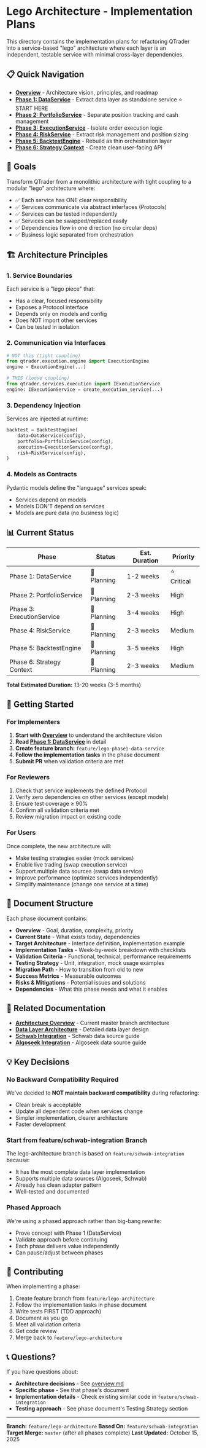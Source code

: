 # Lego Architecture - Implementation Plans

This directory contains the implementation plans for refactoring QTrader into a service-based "lego" architecture where each layer is an independent, testable service with minimal cross-layer dependencies.

## 📋 Quick Navigation

- **[Overview](overview.md)** - Architecture vision, principles, and roadmap
- **[Phase 1: DataService](phase1_data_service.md)** - Extract data layer as standalone service ⭐ START HERE
- **[Phase 2: PortfolioService](phase2_portfolio_service.md)** - Separate position tracking and cash management
- **[Phase 3: ExecutionService](phase3_execution_service.md)** - Isolate order execution logic
- **[Phase 4: RiskService](phase4_risk_service.md)** - Extract risk management and position sizing
- **[Phase 5: BacktestEngine](phase5_backtest_engine.md)** - Rebuild as thin orchestration layer
- **[Phase 6: Strategy Context](phase6_strategy_context.md)** - Create clean user-facing API

## 🎯 Goals

Transform QTrader from a monolithic architecture with tight coupling to a modular "lego" architecture where:

- ✅ Each service has ONE clear responsibility
- ✅ Services communicate via abstract interfaces (Protocols)
- ✅ Services can be tested independently
- ✅ Services can be swapped/replaced easily
- ✅ Dependencies flow in one direction (no circular deps)
- ✅ Business logic separated from orchestration

## 🏗️ Architecture Principles

### 1. Service Boundaries

Each service is a "lego piece" that:

- Has a clear, focused responsibility
- Exposes a Protocol interface
- Depends only on models and config
- Does NOT import other services
- Can be tested in isolation

### 2. Communication via Interfaces

```python
# NOT this (tight coupling)
from qtrader.execution.engine import ExecutionEngine
engine = ExecutionEngine(...)

# THIS (loose coupling)
from qtrader.services.execution import IExecutionService
engine: IExecutionService = create_execution_service(...)
```

### 3. Dependency Injection

Services are injected at runtime:

```python
backtest = BacktestEngine(
    data=DataService(config),
    portfolio=PortfolioService(config),
    execution=ExecutionService(config),
    risk=RiskService(config),
)
```

### 4. Models as Contracts

Pydantic models define the "language" services speak:

- Services depend on models
- Models DON'T depend on services
- Models are pure data (no business logic)

## 📊 Current Status

| Phase                     | Status      | Est. Duration | Priority    |
| ------------------------- | ----------- | ------------- | ----------- |
| Phase 1: DataService      | 📝 Planning | 1-2 weeks     | ⭐ Critical |
| Phase 2: PortfolioService | 📝 Planning | 2-3 weeks     | High        |
| Phase 3: ExecutionService | 📝 Planning | 3-4 weeks     | High        |
| Phase 4: RiskService      | 📝 Planning | 2-3 weeks     | Medium      |
| Phase 5: BacktestEngine   | 📝 Planning | 3-5 weeks     | High        |
| Phase 6: Strategy Context | 📝 Planning | 2-3 weeks     | Medium      |

**Total Estimated Duration:** 13-20 weeks (3-5 months)

## 🚀 Getting Started

### For Implementers

1. **Start with [Overview](overview.md)** to understand the architecture vision
1. **Read [Phase 1: DataService](phase1_data_service.md)** in detail
1. **Create feature branch:** `feature/lego-phase1-data-service`
1. **Follow the implementation tasks** in the phase document
1. **Submit PR** when validation criteria are met

### For Reviewers

1. Check that service implements the defined Protocol
1. Verify zero dependencies on other services (except models)
1. Ensure test coverage ≥ 90%
1. Confirm all validation criteria met
1. Review migration impact on existing code

### For Users

Once complete, the new architecture will:

- Make testing strategies easier (mock services)
- Enable live trading (swap execution service)
- Support multiple data sources (swap data service)
- Improve performance (optimize services independently)
- Simplify maintenance (change one service at a time)

## 📝 Document Structure

Each phase document contains:

- **Overview** - Goal, duration, complexity, priority
- **Current State** - What exists today, dependencies
- **Target Architecture** - Interface definition, implementation example
- **Implementation Tasks** - Week-by-week breakdown with checklists
- **Validation Criteria** - Functional, technical, performance requirements
- **Testing Strategy** - Unit, integration, mock usage examples
- **Migration Path** - How to transition from old to new
- **Success Metrics** - Measurable outcomes
- **Risks & Mitigations** - Potential issues and solutions
- **Dependencies** - What this phase needs and what it enables

## 🔗 Related Documentation

- **[Architecture Overview](../architecture.md)** - Current master branch architecture
- **[Data Layer Architecture](../data_layer_architecture.md)** - Detailed data layer design
- **[Schwab Integration](../data_vendors/schwab_guide.md)** - Schwab data source guide
- **[Algoseek Integration](../data_vendors/algoseek_guide.md)** - Algoseek data source guide

## 💡 Key Decisions

### No Backward Compatibility Required

We've decided to **NOT maintain backward compatibility** during refactoring:

- Clean break is acceptable
- Update all dependent code when services change
- Simpler implementation, clearer architecture
- Faster development

### Start from feature/schwab-integration Branch

The lego-architecture branch is based on `feature/schwab-integration` because:

- It has the most complete data layer implementation
- Supports multiple data sources (Algoseek, Schwab)
- Already has clean adapter pattern
- Well-tested and documented

### Phased Approach

We're using a phased approach rather than big-bang rewrite:

- Prove concept with Phase 1 (DataService)
- Validate approach before continuing
- Each phase delivers value independently
- Can pause/adjust between phases

## 🤝 Contributing

When implementing a phase:

1. Create feature branch from `feature/lego-architecture`
1. Follow the implementation tasks in phase document
1. Write tests FIRST (TDD approach)
1. Document as you go
1. Meet all validation criteria
1. Get code review
1. Merge back to `feature/lego-architecture`

## 📞 Questions?

If you have questions about:

- **Architecture decisions** - See [overview.md](overview.md)
- **Specific phase** - See that phase's document
- **Implementation details** - Check existing similar code in `feature/schwab-integration`
- **Testing approach** - See phase document's Testing Strategy section

______________________________________________________________________

**Branch:** `feature/lego-architecture` **Based On:** `feature/schwab-integration` **Target Merge:** `master` (after all phases complete) **Last Updated:** October 15, 2025
